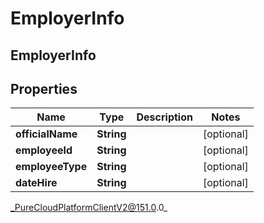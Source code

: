 # EmployerInfo

## EmployerInfo

## Properties

|Name | Type | Description | Notes|
|------------ | ------------- | ------------- | -------------|
| **officialName** | **String** |  | [optional] |
| **employeeId** | **String** |  | [optional] |
| **employeeType** | **String** |  | [optional] |
| **dateHire** | **String** |  | [optional] |



_PureCloudPlatformClientV2@151.0.0_
